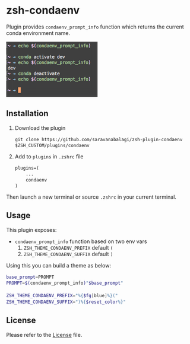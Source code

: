 # zsh-condaenv

Plugin provides `condaenv_prompt_info` function which returns the current conda environment name.

![Screenshot](screenshot.png)

## Installation

1. Download the plugin

	```
	git clone https://github.com/saravanabalagi/zsh-plugin-condaenv $ZSH_CUSTOM/plugins/condaenv
	```

1. Add to `plugins` in `.zshrc` file

	```
	plugins=(
		...
		condaenv
	)
	```

Then launch a new terminal or source `.zshrc` in your current terminal.

## Usage

This plugin exposes:

- `condaenv_prompt_info` function based on two env vars
	1. `ZSH_THEME_CONDAENV_PREFIX` default `(`
	1. `ZSH_THEME_CONDAENV_SUFFIX` default `)`

Using this you can build a theme as below:

```zsh
base_prompt=PROMPT
PROMPT=$(condaenv_prompt_info)"$base_prompt"

ZSH_THEME_CONDAENV_PREFIX="%{$fg[blue]%}("
ZSH_THEME_CONDAENV_SUFFIX=")%{$reset_color%}"
```

## License

Please refer to the [License](LICENSE) file.
